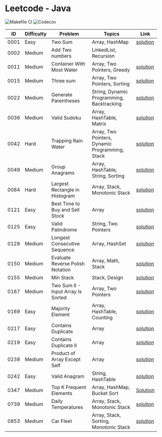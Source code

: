 # Leetcode - Java

![Makefile CI](https://github.com/dksifoua/leetcode/actions/workflows/makefile-ci.yaml/badge.svg)
![Codecov](https://img.shields.io/codecov/c/github/dksifoua/leetcode)

| ID   | Difficulty | Problem                            | Topics                                          | Link                                                        |
|------|------------|------------------------------------|-------------------------------------------------|-------------------------------------------------------------|
| 0001 | Easy       | Two Sum                            | Array, HashMap                                  | [solution](./docs/0001-Two-Sum.md)                          |
| 0002 | Medium     | Add Two numbers                    | LinkedList, Recursion                           |                                                             |
| 0011 | Medium     | Container With Most Water          | Array, Two Pointers, Greedy                     | [solution](./docs/0011-Container-With-Most-Water.md)        |
| 0015 | Medium     | Three sum                          | Array, Two Pointers, Sorting                    | [solution](./docs/0015-Three-Sum.md)                        |
| 0022 | Medium     | Generate Parentheses               | String, Dynamic Programming, Backtracking       | [solution](./docs/0022-Generate-Parentheses.md)             |
| 0036 | Medium     | Valid Sudoku                       | Array, HashTable, Matrix                        | [solution](./docs/0036-Valid-Sudoku.md)                     |
| 0042 | Hard       | Trapping Rain Water                | Array, Two Pointers, Dynamic Programming, Stack | [solution](./docs/0042-Trapping-Rain-Water.md)              |
| 0049 | Medium     | Group Anagrams                     | Array, HashTable, String, Sorting               | [solution](./docs/0049-Group-Anagrams.md )                  |
| 0084 | Hard       | Largest Rectangle in Histogram     | Array, Stack, Monotonic Stack                   | [solution](./docs/0084-Largest-Rectangle-In-Histogram.md)   |
| 0121 | Easy       | Best Time to Buy and Sell Stock    | Array                                           | [solution](./docs/0121-Best-Time-to-Buy-and-Sell-Stock.md)  |
| 0125 | Easy       | Valid Palindrome                   | String, Two Pointers                            | [solution](./docs/0125-Valid-Palindrome.md)                 |       
| 0128 | Medium     | Longest Consecutive Sequence       | Array, HashSet                                  | [solution](./docs/0128-Longest-Consecutive-Sequence.md)     |
| 0150 | Medium     | Evaluate Reverse Polish Notation   | Array, Math, Stack                              | [solution](./docs/0150-Evaluate-Reverse-Polish-Notation.md) |
| 0155 | Medium     | Min Stack                          | Stack, Design                                   | [solution](./docs/0155-Min-Stack.md)                        |
| 0167 | Medium     | Two Sum II - Input Array Is Sorted | Array, Two Pointers                             | [solution](./docs/0167-Two-Sum-II-Array-Is-Sorted.md)       |
| 0169 | Easy       | Majority Element                   | Array, HashTable, Counting                      | [solution](./docs/0169-Majority-Element.md)                 |
| 0217 | Easy       | Contains Duplicate                 | Array                                           | [solution](./docs/0217-Contains-Duplicate.md)               |
| 0219 | Easy       | Contains Duplicate II              | Array                                           | [solution](./docs/0219-Contains-Duplicate-II.md)            |
| 0238 | Medium     | Product of Array Except Self       | Array                                           | [solution](./docs/0238-Product-Of-Array-Except-Self.md)     |
| 0242 | Easy       | Valid Anagram                      | String, HashTable                               | [solution](./docs/0242-Valid-Anagram.md)                    |   
| 0347 | Medium     | Top K Frequent Elements            | Array, HashMap, Bucket Sort                     | [Solution](./docs/0347-Top-K-Frequent-Elements.md)          |
| 0739 | Medium     | Daily Temperatures                 | Array, Stack, Monotonic Stack                   | [solution](./docs/0139-Daily-Temperatures.md)               |
| 0853 | Medium     | Car Fleet                          | Array, Stack, Sorting, Monotonic Stack          | [solution](./docs/0853-Car-Fleet.md)                        |